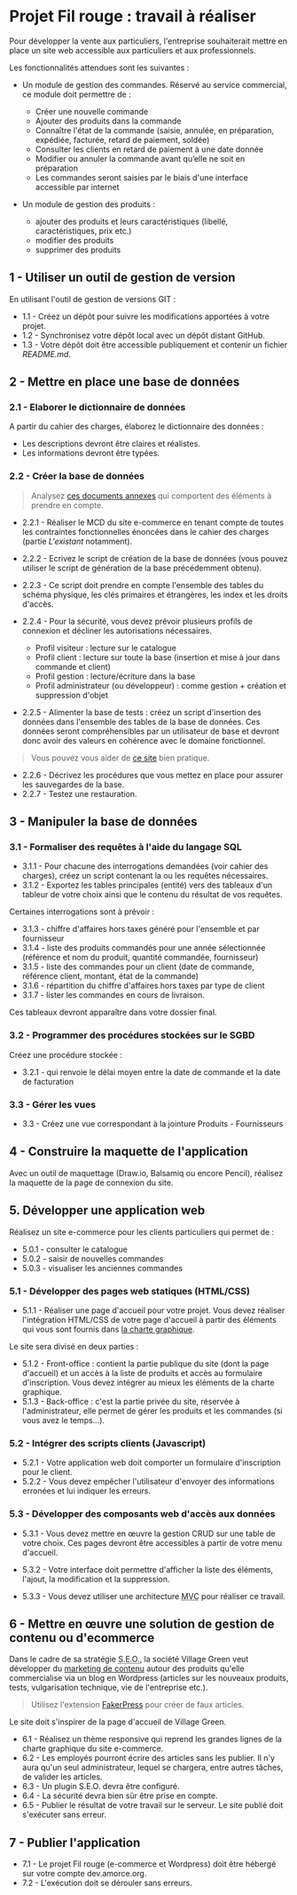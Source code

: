 # Projet Fil rouge : travail à réaliser

Pour développer la vente aux particuliers, l'entreprise souhaiterait mettre en place un site web accessible aux particuliers et aux professionnels. 

Les fonctionnalités attendues sont les suivantes : 

* Un module de gestion des commandes. Réservé au service commercial, ce module doit permettre de :

	* Créer une nouvelle commande
	* Ajouter des produits dans la commande
	* Connaître l'état de la commande (saisie, annulée, en préparation, expédiée, facturée, retard de paiement, soldée)
	* Consulter les clients en retard de paiement à une date donnée
	* Modifier ou annuler la commande avant qu’elle ne soit en préparation
	* Les commandes seront saisies par le biais d'une interface accessible par internet

* Un module de gestion des produits :

   * ajouter des produits et leurs caractéristiques (libellé, caractéristiques, prix etc.)
   * modifier des produits
   * supprimer des produits

## 1 - Utiliser un outil de gestion de version

En utilisant l'outil de gestion de versions GIT :

* 1.1 - Créez un dépôt pour suivre les modifications apportées à votre projet.
* 1.2 - Synchronisez votre dépôt local avec un dépôt distant GitHub.
* 1.3 - Votre dépôt doit être accessible publiquement et contenir un fichier _README.md_.

## 2 - Mettre en place une base de données

### 2.1 - Elaborer le dictionnaire de données

A partir du cahier des charges, élaborez le dictionnaire des données :

* Les descriptions devront être claires et réalistes.
* Les informations devront être typées.

### 2.2 - Créer la base de données 

> Analysez [ces documents annexes](annexes.zip) qui comportent des éléments à prendre en compte. 

* 2.2.1 - Réaliser le MCD du site e-commerce en tenant compte de toutes les contraintes fonctionnelles énoncées dans le cahier des charges (partie _L'existant_ notamment).
* 2.2.2 - Ecrivez le script de création de la base de données (vous pouvez utiliser le script de génération de la base précédemment obtenu).
* 2.2.3 - Ce script doit prendre en compte l'ensemble des tables du schéma physique, les clés primaires et étrangères, les index et les droits d'accès.
* 2.2.4 - Pour la sécurité, vous devez prévoir plusieurs profils de connexion et décliner les autorisations nécessaires.
   * Profil visiteur : lecture sur le catalogue
   * Profil client : lecture sur toute la base (insertion et mise à jour dans commande et client)
   * Profil gestion : lecture/écriture dans la base
   * Profil administrateur (ou développeur) : comme gestion + création et suppression d'objet

* 2.2.5 - Alimenter la base de tests : créez un script d'insertion des données dans l'ensemble des tables de la base de données. Ces données seront compréhensibles par un utilisateur de base et devront donc avoir des valeurs en cohérence avec le domaine fonctionnel.

> Vous pouvez vous aider de [ce site](http://generatedata.com) bien pratique.

* 2.2.6 - Décrivez les procédures que vous mettez en place pour assurer les sauvegardes de la base. 
* 2.2.7 - Testez une restauration.

## 3 - Manipuler la base de données

### 3.1 - Formaliser des requêtes à l'aide du langage SQL

* 3.1.1 - Pour chacune des interrogations demandées (voir cahier des charges), créez un script contenant la ou les requêtes nécessaires.
* 3.1.2 - Exportez les tables principales (entité) vers des tableaux d'un tableur de votre choix ainsi que le contenu du résultat de vos requêtes.

Certaines interrogations sont à prévoir :

* 3.1.3 - chiffre d'affaires hors taxes généré pour l'ensemble et par fournisseur
* 3.1.4 - liste des produits commandés pour une année sélectionnée (référence et nom du produit, quantité commandée, fournisseur)
* 3.1.5 - liste des commandes pour un client (date de commande, référence client, montant, état de la commande)
* 3.1.6 - répartition du chiffre d'affaires hors taxes par type de client
* 3.1.7 - lister les commandes en cours de livraison.

Ces tableaux devront apparaître dans votre dossier final.

### 3.2 - Programmer des procédures stockées sur le SGBD

Créez une procédure stockée :
* 3.2.1 - qui renvoie le délai moyen entre la date de commande et la date de facturation

### 3.3 - Gérer les vues

* 3.3 - Créez une vue correspondant à la jointure Produits - Fournisseurs

## 4 - Construire la maquette de l'application


Avec un outil de maquettage (Draw.io, Balsamiq ou encore Pencil), réalisez la maquette de la page de connexion  du site.

## 5. Développer une application web

Réalisez un site e-commerce pour les clients particuliers qui permet de : 

* 5.0.1 - consulter le catalogue
* 5.0.2 - saisir de nouvelles commandes
* 5.0.3 - visualiser les anciennes commandes

### 5.1 - Développer des pages web statiques (HTML/CSS)

* 5.1.1 - Réaliser une page d'accueil pour votre projet. Vous devez réaliser l'intégration HTML/CSS de votre page d'accueil à partir des éléments qui vous sont fournis dans [la charte graphique](charte.zip).

Le site sera divisé en deux parties :

* 5.1.2 - Front-office : contient la partie publique du site (dont la page d'accueil) et un accès à la liste de produits et accès au formulaire d'inscription. Vous devez intégrer au mieux les éléments de la charte graphique.
* 5.1.3 - Back-office : c'est la partie privée du site, réservée à l'administrateur, elle permet de gérer les produits et les commandes (si vous avez le temps...).

### 5.2 - Intégrer des scripts clients (Javascript)

* 5.2.1 - Votre application web doit comporter un formulaire d'inscription pour le client.
* 5.2.2 - Vous devez empêcher l'utilisateur d'envoyer des informations erronées et lui indiquer les erreurs.

### 5.3 - Développer des composants web d'accès aux données

* 5.3.1 - Vous devez mettre en œuvre la gestion CRUD sur une table de votre choix. Ces pages devront être accessibles à partir de votre menu d'accueil.

* 5.3.2 - Votre interface doit permettre d'afficher la liste des éléments, l'ajout, la modification et la suppression.
* 5.3.3 - Vous devez utiliser une architecture <abbr title="Modèle Vue Contrôleur">MVC</abbr> pour réaliser ce travail.

## 6 - Mettre en œuvre une solution de gestion de contenu ou d'ecommerce

Dans le cadre de sa stratégie <abbr title="Search Engine Optimization">S.E.O.</abbr>, la société Village Green veut développer du [marketing de contenu](https://fr.wikipedia.org/wiki/Marketing_de_contenu) autour des produits qu'elle commercialise via un blog en Wordpress (articles sur les nouveaux produits, tests, vulgarisation technique, vie de l'entreprise etc.).

> Utilisez l'extension [FakerPress](https://fr.wordpress.org/plugins/fakerpress) pour créer de faux articles. 

Le site doit s'inspirer de la page d'accueil de Village Green. 

* 6.1 - Réalisez un thème responsive qui reprend les grandes lignes de la charte graphique du site e-commerce.
* 6.2 - Les employés pourront écrire des articles sans les publier. Il n'y aura qu'un seul administrateur, lequel se chargera, entre autres tâches, de valider les articles.
* 6.3 - Un plugin S.E.O. devra être configuré. 
* 6.4 - La sécurité devra bien sûr être prise en compte.
* 6.5 - Publier le résultat de votre travail sur le serveur. Le site publié doit s'exécuter sans erreur.

## 7 - Publier l'application

* 7.1 - Le projet Fil rouge (e-commerce et Wordpress) doit être hébergé sur votre compte dev.amorce.org.
* 7.2 - L'exécution doit se dérouler sans erreurs.

<br><br><br><br>